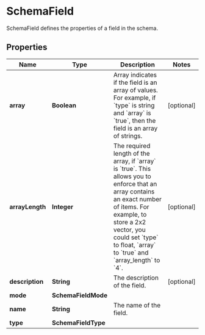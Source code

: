 

# SchemaField

SchemaField defines the properties of a field in the schema.

## Properties

Name | Type | Description | Notes
------------ | ------------- | ------------- | -------------
**array** | **Boolean** | Array indicates if the field is an array of values.  For example, if &#x60;type&#x60; is string and &#x60;array&#x60; is &#x60;true&#x60;, then the field is an array of strings. |  [optional]
**arrayLength** | **Integer** | The required length of the array, if &#x60;array&#x60; is &#x60;true&#x60;.  This allows you to enforce that an array contains an exact number of items.  For example, to store a 2x2 vector, you could set &#x60;type&#x60; to float, &#x60;array&#x60; to &#x60;true&#x60; and &#x60;array_length&#x60; to &#x60;4&#x60;. |  [optional]
**description** | **String** | The description of the field. |  [optional]
**mode** | **SchemaFieldMode** |  | 
**name** | **String** | The name of the field. | 
**type** | **SchemaFieldType** |  | 



